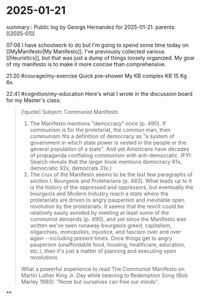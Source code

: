 #  2025-01-21

summary:: Public log by George Hernandez for 2025-01-21.
parents: [[2025-01]]

07:06 I have schoolwork to do but I'm going to spend some time today on [[MyManifesto|My  Manifesto]]. I've previously collected various [[Heuristics]], but that was just a dump of things loosely organized. My goal of my manifesto is to make it more concise than comprehensive.

21:20 #courage/my-exercise Quick pre-shower My KB complex KB 15 Kg 6x.

22:41 #cognition/my-education Here's what I wrote in the discussion board for my Master's class:

> [!quote]
> Subject: Communist Manifesto
> 1. The Manifesto mentions "democracy" once (p. 490). If communism is for the proletariat, the common man, then communism fits a definition of democracy as "a system of government in which state power is vested in the people or the general population of a state". And yet Americans have decades of propaganda conflating communism with anti-democratic. (FYI: Search reveals that the larger book mentions democracy 81x, democratic 92x, democrats 31x.) 
> 2. The crux of the Manifesto seems to be the last few paragraphs of section I. Bourgeois and Proletarians (p. 483). What leads up to it is the history of the oppressed and oppressors, but eventually the bourgeois and Modern Industry reach a state where the proletariats are driven to angry pauperism and inevitable open revolution by the proletariats. It seems that the revolt could be relatively easily avoided by meeting at least some of the communist demands (p. 490), and yet since the Manifesto was written we've seen runaway bourgeois greed, capitalism, oligarchies, monopolies, injustice, and fascism over and over again --including present times. Once things get to angry pauperism (unaffordable food, housing, healthcare, education, etc.), then it's just a matter of planning and executing open revolutions.
> 
> What a powerful experience to read The Communist Manifesto on Martin Luther King Jr. Day while listening to Redemption Song (Bob Marley 1980): "None but ourselves can free our minds".    

**
